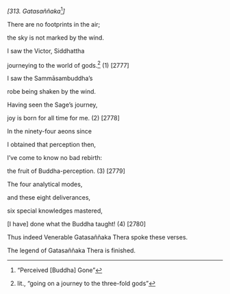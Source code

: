 *\[313. Gatasaññaka*[^1]*\]*

There are no footprints in the air;

the sky is not marked by the wind.

I saw the Victor, Siddhattha

journeying to the world of gods.[^2] (1) \[2777\]

I saw the Sammāsambuddha’s

robe being shaken by the wind.

Having seen the Sage’s journey,

joy is born for all time for me. (2) \[2778\]

In the ninety-four aeons since

I obtained that perception then,

I’ve come to know no bad rebirth:

the fruit of Buddha-perception. (3) \[2779\]

The four analytical modes,

and these eight deliverances,

six special knowledges mastered,

\[I have\] done what the Buddha taught! (4) \[2780\]

Thus indeed Venerable Gatasaññaka Thera spoke these verses.

The legend of Gatasaññaka Thera is finished.

[^1]: “Perceived \[Buddha\] Gone”

[^2]: lit., “going on a journey to the three-fold gods”
